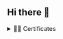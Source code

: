 ## Hi there 👋

<details>
<summary>👨‍🎓 Certificates</summary>
  
  > ## 🤖 Machine learning
  
  > * [AI for Medical Diagnosis](https://coursera.org/share/5a30826ce7ef1aef9912b7e0cef9fb13)
  
  > * [Real-time OCR and Text Detection with Tensorflow, OpenCV and Tesseract]()
  
  > * [Sequences, Time Series and Prediction]()
  
  > * [DeepLearning.AI TensorFlow Developer Professional Certificate](https://coursera.org/share/14fcd5939a98d381171ea7752ab97243)
  >   * [Introduction to TensorFlow for Artificial Intelligence, Machine Learning, and Deep Learning]()
  >   * [Convolutional Neural Networks in TensorFlow]()
  >   * [Natural Language Processing in TensorFlow]()
  
  > * [IBM AI Developer Professional Certificate](https://coursera.org/share/fc285e75e2530faf891c63ca89e3877f)
  >   * [Python for Data Science, AI & Development]()
  >   * [Building AI Applications with Watson APIs]()
  >   * [Introduction to Computer Vision and Image Processing]()
  
  > * [Machine Learning]()

  > ## 🧬 Science
  
  > * [Introduction to the Biology of Cancer](https://coursera.org/share/730e4c656af2452dff6d94f4fbcb4347)
</details>
